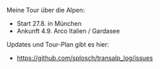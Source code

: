 Meine Tour über die Alpen:
- Start 27.8. in München
- Ankunft 4.9. Arco Italien / Gardasee

Updates und Tour-Plan gibt es hier:
- https://github.com/splosch/transalp_log/issues
